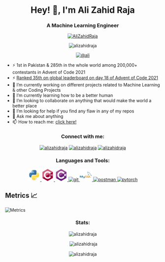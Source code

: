 
<h1 align="center">Hey! 👋, I'm Ali Zahid Raja</h1>
<h3 align="center">A Machine Learning Engineer</h3>


<!--
**alizahidraja/alizahidraja** is a ✨ _special_ ✨ repository because its `README.md` (this file) appears on your GitHub profile.

Here are some ideas to get you started:

- 🔭 I’m currently working on ...
- 🌱 I’m currently learning ...
- 👯 I’m looking to collaborate on ...
- 🤔 I’m looking for help with ...
- 💬 Ask me about ...
- 📫 How to reach me: ...
- 😄 Pronouns: ...
- ⚡ Fun fact: ...
-->


<p align="center"> <a href="https://github.com/ryo-ma/github-profile-trophy"><img src="https://github-profile-trophy.vercel.app/?username=alizahidraja&margin-w=30" alt="AliZahidRaja" /></a> </p>

<p align="center"> <img src="https://komarev.com/ghpvc/?username=alizahidraja&label=Profile%20views&color=0e75b6&style=flat" alt="alizahidraja" /> </p>

<p align="center"> <a href="https://twitter.com/alizahidraja" target="blank"><img src="https://img.shields.io/twitter/follow/alizahidraja?logo=twitter&style=for-the-badge" alt="@ali" /></a> </p>


- ⚡ 1st in Pakistan & 285th in the whole world among 200,000+ contestants in Advent of Code 2021
- ⚡ [Ranked 35th on global leaderboard on day 18 of Advent of Code 2021](https://adventofcode.com/2021/leaderboard/day/18)
- 🔭 I’m currently working on different projects related to Machine Learning & other Coding Projects
- 🌱 I’m currently learning how to be a better human
- 👯 I’m looking to collaborate on anything that would make the world a better place
- 🤔 I’m looking for help if you find any flaw in any of my repos 
- 💬 Ask me about anything
- 📫 How to reach me: [click here!](https://alizahidraja.com/)


<h3 align="center">Connect with me:</h3>
<p align="center">
 <a href="https://kaggle.com/alizahidraja" target="blank"><img align="center" src="https://raw.githubusercontent.com/rahuldkjain/github-profile-readme-generator/master/src/images/icons/Social/kaggle.svg" alt="alizahidraja" height="30" width="40" /></a>
 <a href="https://linkedin.com/in/alizahidraja" target="blank"><img align="center" src="https://raw.githubusercontent.com/rahuldkjain/github-profile-readme-generator/master/src/images/icons/Social/linked-in-alt.svg" alt="alizahidraja" height="30" width="40" /></a>
<a href="https://twitter.com/@alizahidraja" target="blank"><img align="center" src="https://raw.githubusercontent.com/rahuldkjain/github-profile-readme-generator/master/src/images/icons/Social/twitter.svg" alt="alizahidraja" height="30" width="40" /></a>



<h3 align="center">Languages and Tools:</h3>
<p  align="center">
 <a href="https://www.python.org" target="_blank"> <img src="https://raw.githubusercontent.com/devicons/devicon/master/icons/python/python-original.svg" alt="python" width="40" height="40"/> </a>
 <a href="https://www.w3schools.com/cpp/" target="_blank"> <img src="https://raw.githubusercontent.com/devicons/devicon/master/icons/cplusplus/cplusplus-original.svg" alt="cplusplus" width="40" height="40"/> </a> 
 <a href="https://www.w3schools.com/cs/" target="_blank"> <img src="https://raw.githubusercontent.com/devicons/devicon/master/icons/csharp/csharp-original.svg" alt="csharp" width="40" height="40"/> </a> 
 <a href="https://git-scm.com/" target="_blank"> <img src="https://www.vectorlogo.zone/logos/git-scm/git-scm-icon.svg" alt="git" width="40" height="40"/> </a> 
<a href="https://www.mysql.com/" target="_blank"> <img src="https://raw.githubusercontent.com/devicons/devicon/master/icons/mysql/mysql-original-wordmark.svg" alt="mysql" width="40" height="40"/> </a>
 <a href="https://postman.com" target="_blank"> <img src="https://www.vectorlogo.zone/logos/getpostman/getpostman-icon.svg" alt="postman" width="40" height="40"/> </a> 
 <a href="https://pytorch.org/" target="_blank"> <img src="https://www.vectorlogo.zone/logos/pytorch/pytorch-icon.svg" alt="pytorch" width="40" height="40"/> </a>
</p>

## Metrics 📈

![Metrics](https://metrics.lecoq.io/alizahidraja?template=classic&languages=1&isocalendar=1&achievements=1&activity=1&repositories=1&repositories=100&repositories.batch=100&repositories.forks=false&repositories.affiliations=owner&isocalendar.duration=half-year&languages.limit=8&languages.sections=most-used&languages.colors=github&languages.threshold=0%25&languages.indepth=false&languages.analysis.timeout=15&languages.categories=markup%2C%20programming&languages.recent.categories=markup%2C%20programming&languages.recent.load=300&languages.recent.days=14&activity.limit=5&activity.load=300&activity.days=14&activity.filter=all&activity.visibility=all&activity.timestamps=false&achievements.threshold=C&achievements.secrets=true&achievements.display=detailed&achievements.limit=0&repositories.featured=alizahidraja%2Fself-quantified-data-analysis%2C%20alizahidraja%2F8-Week-SQL-Challenge%2C%20alizahidraja%2Fnorthwind-company-analysis%2C%20alizahidraja%2Fdvd-rental-marketing-analytics%2C%alizahidraja%2Fcurrency-converter%2C%20alizahidraja%2FData_Explorer_Web_App&config.twemoji=true&config.display=large)

<h3 align="center">Stats:</h3>
<p  align="center"><img align="center" src="https://github-readme-stats.vercel.app/api/top-langs?username=alizahidraja&show_icons=true&locale=en&layout=compact" alt="alizahidraja" /></p>


<p  align="center">&nbsp;<img align="center" src="https://github-readme-stats.vercel.app/api?username=alizahidraja&show_icons=true&locale=en" alt="alizahidraja" /></p>

<p  align="center"><img align="center" src="https://github-readme-streak-stats.herokuapp.com/?user=alizahidraja&" alt="alizahidraja" /></p>


